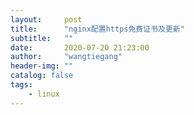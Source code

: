 ```yaml
---
layout:     post
title:      "nginx配置https免费证书及更新"
subtitle:   ""
date:       2020-07-20 21:23:00
author:     "wangtiegang"
header-img: ""
catalog: false
tags:
    - linux
---
```


